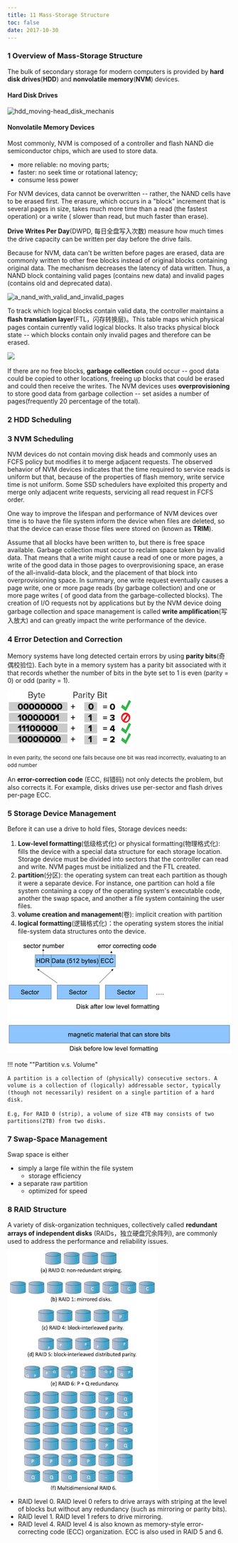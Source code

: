 ```yaml
---
title: 11 Mass-Storage Structure
toc: false
date: 2017-10-30
---
```


### 1 Overview of Mass-Storage Structure

The bulk of secondary storage for modern computers is provided by **hard disk drives**(**HDD**) and **nonvolatile memory**(**NVM**) devices.

#### Hard Disk Drives

![hdd_moving-head_disk_mechanis](figures/hdd_moving-head_disk_mechanism.png)

#### Nonvolatile Memory Devices

Most commonly, NVM is composed of a controller and flash NAND die semiconductor chips, which are used to store data.

* more reliable: no moving parts;
* faster: no seek time or rotational latency;
* consume less power

For NVM devices, data cannot be overwritten -- rather, the NAND cells have to be erased first. The erasure, which occurs in a "block" increment that is several pages in size, takes much more time than a read (the fastest operation) or a write ( slower than read, but much faster than erase).

**Drive Writes Per Day**(DWPD, 每日全盘写入次数) measure how much times the drive capacity can be written per day before the drive fails.

Because for NVM, data can't be written before pages are erased, data are commonly written to other free blocks instead of original blocks containing original data. The mechanism decreases the latency of data written. Thus, a NAND block containing valid pages (contains new data) and invalid pages (contains old and deprecated data). 

![a_nand_with_valid_and_invalid_pages](figures/a_nand_with_valid_and_invalid_pages.png)


To track which logical blocks contain valid data, the controller maintains a **flash translation layer**(FTL，闪存转换层)。This table maps which physical pages contain currently valid logical blocks. It also tracks physical block state -- which blocks contain only invalid pages and therefore can be erased.


![](figures/flash_translation_layer.jpg)

If there are no free blocks, **garbage collection** could occur -- good data could be copied to other locations, freeing up blocks that could be erased and could then receive the writes. The NVM devices uses **overprovisioning** to store good data from garbage collection -- set asides a number of pages(frequently 20 percentage of the total).

### 2 HDD Scheduling


### 3 NVM Scheduling

NVM devices do not contain moving disk heads and commonly uses an FCFS policy but modifies it to merge adjacent requests. The observed behavior of NVM devices indicates that the time required to service reads is uniform but that, because of the properties of flash memory, write service time is not uniform. Some SSD schedulers have exploited this property and merge only adjacent write requests, servicing all read request in FCFS order.

One way to improve the lifespan and performance of NVM devices over time is to have the file system inform the device when files are deleted, so that the device can erase those files were stored on (known as **TRIM**).

Assume that all blocks have been written to, but there is free space available. Garbage collection must occur to reclaim space taken by invalid data. That means that a write might cause a read of one or more pages, a write of the good data in those pages to overprovisioning space, an erase of the all-invalid-data block, and the placement of that block into overprovisioning space. In summary, one write request eventually causes a page write, one or more page reads (by garbage collection) and one or more page writes ( of good data from the garbage-collected blocks). The creation of I/O requests not by applications but by the NVM device doing garbage collection and space management is called **write amplification**(写入放大) and can greatly impact the write performance of the device.

### 4 Error Detection and Correction

Memory systems have long detected certain errors by using **parity bits**(奇偶校验位). Each byte in a memory system has a parity bit associated with it that records whether the number of bits in the byte set to 1 is even (parity = 0) or odd (parity = 1).

![](figures/example_of_even_parity.png)

<small> In even parity, the second one fails because one bit was read incorrectly, evaluating to an odd number </small>

An **error-correction code** (ECC, 纠错码) not only detects the problem, but also corrects it. For example, disks drives use per-sector and flash drives per-page ECC.

### 5 Storage Device Management

Before it can use a drive to hold files, Storage devices needs:

1. **Low-level formatting**(低级格式化) or physical formatting(物理格式化): fills the device with a special data structure for each storage location. Storage device must be divided into sectors that the controller can read and write. NVM pages must be initialized and the FTL created.
2. **partition**(分区): the operating system can treat each partition as though it were a separate device. For instance, one partition can hold a file system containing a copy of the operating system's executable code, another the swap space, and another a file system containing the user files.
3. **volume creation and management**(卷): implicit creation with partition
4. **logical formatting**(逻辑格式化)：the operating system stores the initial file-system data structures onto the device.

![low_level_formatting](figures/low_level_formatting.png)



!!! note ""Partition v.s. Volume"
    
    A partition is a collection of (physically) consecutive sectors. A volume is a collection of (logically) addressable sector, typically (though not necessarily) resident on a single partition of a hard disk.
    
    E.g, For RAID 0 (strip), a volume of size 4TB may consists of two partitions(2TB) from two disks.




### 7 Swap-Space Management

Swap space is either 

* simply a large file within the file system
    * storage efficiency 
*  a separate raw partition
    *  optimized for speed

### 8 RAID Structure

A variety of disk-organization techniques, collectively called **redundant arrays of independent disks** (RAIDs，独立硬盘冗余阵列), are commonly used to address the performance and reliability issues.

![](figures/raid_levels.jpg)

* RAID level 0. RAID level 0 refers to drive arrays with striping at the level of blocks but without any redundancy (such as mirroring or parity bits).
* RAID level 1. RAID level 1 refers to drive mirroring.
* RAID level 4. RAID level 4 is also known as memory-style error-correcting code (ECC) organization. ECC is also used in RAID 5 and 6.